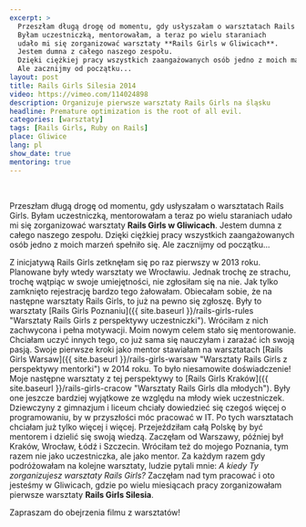 ```yaml
---
excerpt: >
  Przeszłam długą drogę od momentu, gdy usłyszałam o warsztatach Rails Girls.
  Byłam uczestniczką, mentorowałam, a teraz po wielu staraniach
  udało mi się zorganizować warsztaty **Rails Girls w Gliwicach**.
  Jestem dumna z całego naszego zespołu.
  Dzięki ciężkiej pracy wszystkich zaangażowanych osób jedno z moich marzeń spełniło się.
  Ale zacznijmy od początku...
layout: post
title: Rails Girls Silesia 2014
video: https://vimeo.com/114024898
description: Organizuje pierwsze warsztaty Rails Girls na śląsku
headline: Premature optimization is the root of all evil.
categories: [warsztaty]
tags: [Rails Girls, Ruby on Rails]
place: Gliwice
lang: pl
show_date: true
mentoring: true
---
```


<br>

Przeszłam długą drogę od momentu, gdy usłyszałam o warsztatach Rails Girls. Byłam uczestniczką, mentorowałam a teraz po wielu staraniach udało mi się zorganizować warsztaty **Rails Girls w Gliwicach**. Jestem dumna z całego naszego zespołu. Dzięki ciężkiej pracy wszystkich zaangażowanych osób jedno z moich marzeń spełniło się. Ale zacznijmy od początku...

Z inicjatywą Rails Girls zetknęłam się po raz pierwszy w 2013 roku. Planowane były wtedy warsztaty we Wrocławiu. Jednak trochę ze strachu, trochę wątpiąc w swoje umiejętności, nie zgłosiłam się na nie. Jak tylko zamknięto rejestrację bardzo tego żałowałam. Obiecałam sobie, że na następne warsztaty Rails Girls, to już na pewno się zgłoszę. Były to warsztaty [Rails Girls Poznaniu]({{ site.baseurl }}/rails-girls-rules "Warsztaty Rails Girls z perspektywy uczestniczki"). Wróciłam z nich zachwycona i pełna motywacji. Moim nowym celem stało się mentorowanie. Chciałam uczyć innych tego, co już sama się nauczyłam i zarażać ich swoją pasją. Swoje pierwsze kroki jako mentor stawiałam na warsztatach [Rails Girls Warsaw]({{ site.baseurl }}/rails-girls-warsaw "Warsztaty Rails Girls z perspektywy mentorki") w 2014 roku. To było niesamowite doświadczenie! Moje następne warsztaty z tej perspektywy to [Rails Girls Kraków]({{ site.baseurl }}/rails-girls-cracow "Warsztaty Rails Girls dla młodych"). Były one jeszcze bardziej wyjątkowe ze względu na młody wiek uczestniczek. Dziewczyny z gimnazjum i liceum chciały dowiedzieć się czegoś więcej o programowaniu, by w przyszłości móc pracować w IT. Po tych warsztatach chciałam już tylko więcej i więcej. Przejeździłam całą Polskę by być mentorem i dzielić się swoją wiedzą. Zaczęłam od Warszawy, później był Kraków, Wrocław, Łódź i Szczecin. Wróciłam też do mojego Poznania, tym razem nie jako uczestniczka, ale jako mentor. Za każdym razem gdy podróżowałam na kolejne warsztaty, ludzie pytali mnie: _A kiedy Ty zorganizujesz warsztaty Rails Girls?_ Zaczęłam nad tym pracować i oto jesteśmy w Gliwicach, gdzie po wielu miesiącach pracy zorganizowałam pierwsze warsztaty **Rails Girls Silesia**.

Zapraszam do obejrzenia filmu z warsztatów!
